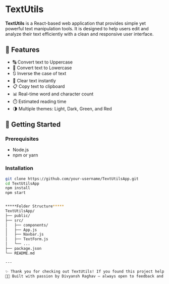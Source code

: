 # TextUtils

**TextUtils** is a React-based web application that provides simple yet powerful text manipulation tools. It is designed to help users edit and analyze their text efficiently with a clean and responsive user interface.

## 🔧 Features

- 🔠 Convert text to Uppercase  
- 🔡 Convert text to Lowercase  
- 🔃 Inverse the case of text  
- 🧹 Clear text instantly  
- 📋 Copy text to clipboard  
- 📊 Real-time word and character count  
- ⏱️ Estimated reading time  
- 🌗 Multiple themes: Light, Dark, Green, and Red

## 🚀 Getting Started

### Prerequisites
- Node.js
- npm or yarn

### Installation

```bash
git clone https://github.com/your-username/TextUtilsApp.git
cd TextUtilsApp
npm install
npm start


*****Folder Structure*****
TextUtilsApp/
├── public/
├── src/
│   ├── components/
│   ├── App.js
│   ├── Navbar.js
│   ├── TextForm.js
│   └── ...
├── package.json
└── README.md

---

✨ Thank you for checking out TextUtils! If you found this project helpful or interesting, feel free to ⭐ star the repository and contribute your ideas. Happy Coding! 🚀
👨‍💻 Built with passion by Divyansh Raghav – always open to feedback and collaboration!



